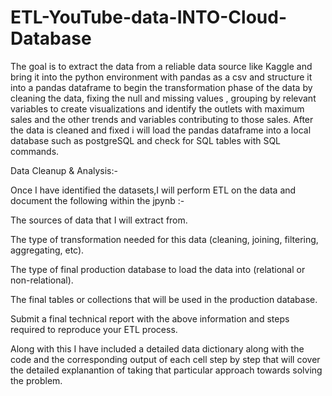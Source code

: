 # ETL-YouTube-data-INTO-Cloud-Database
The goal is to extract the data from a reliable data source like Kaggle and bring it into the python environment with pandas as a csv and structure it into a pandas dataframe to begin the transformation phase of the data by cleaning the data, fixing the null and missing values , grouping by relevant variables to create visualizations and identify the outlets with maximum sales and the other trends and variables contributing to those sales. After the data is cleaned and fixed i will load the pandas dataframe into a local database such as postgreSQL and check for SQL tables with SQL commands.

Data Cleanup & Analysis:-

Once I have identified the datasets,I will perform ETL on the data and document the following within the jpynb :-

The sources of data that I will extract from.

The type of transformation needed for this data (cleaning, joining, filtering, aggregating, etc).

The type of final production database to load the data into (relational or non-relational).

The final tables or collections that will be used in the production database.

Submit a final technical report with the above information and steps required to reproduce your ETL process.

Along with this I have included a detailed data dictionary along with the code and the corresponding output of each cell step by step that will cover the detailed explanantion of taking that particular approach towards solving the problem.
